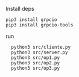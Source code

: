 
Install deps

```
pip3 install grpcio
pip3 install grpcio-tools
```

run
```	
  python3 src/cliente.py
  python3 src/server.py
  python3 src/op1.py
  python3 src/op2.py
  python3 src/op3.py
```
